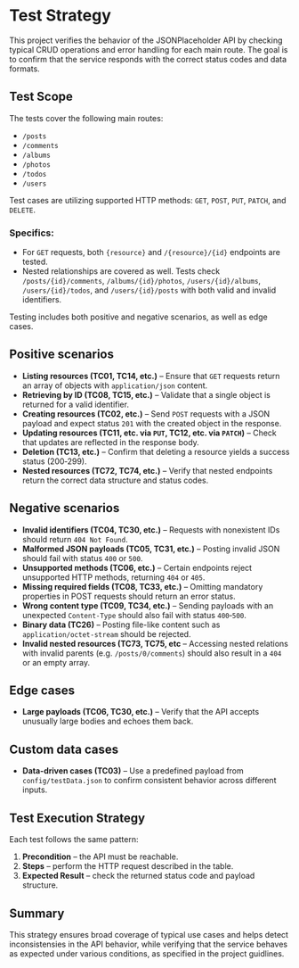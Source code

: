 ﻿# Test Strategy

This project verifies the behavior of the JSONPlaceholder API by checking typical CRUD operations and error handling for each main route. 
The goal is to confirm that the service responds with the correct status codes and data formats.

## Test Scope
The tests cover the following main routes: 
- `/posts`	
- `/comments`	
- `/albums`	
- `/photos`	
- `/todos`
- `/users` 

Test cases are utilizing supported HTTP methods: `GET`, `POST`, `PUT`, `PATCH`, and `DELETE`.
### Specifics:
- For `GET` requests, both `{resource}` and `/{resource}/{id}` endpoints are tested.
- Nested relationships are covered as well. Tests check `/posts/{id}/comments`,
  `/albums/{id}/photos`, `/users/{id}/albums`, `/users/{id}/todos`, and
  `/users/{id}/posts` with both valid and invalid identifiers.

Testing includes both positive and negative scenarios, as well as edge cases.

## Positive scenarios
- **Listing resources (TC01, TC14, etc.)** – Ensure that `GET` requests return an array of objects with `application/json` content.
- **Retrieving by ID (TC08, TC15, etc.)** – Validate that a single object is returned for a valid identifier.
- **Creating resources (TC02, etc.)** – Send `POST` requests with a JSON payload and expect status `201` with the created object in the response.
- **Updating resources (TC11, etc. via `PUT`, TC12, etc. via `PATCH`)** – Check that updates are reflected in the response body.
- **Deletion (TC13, etc.)** – Confirm that deleting a resource yields a success status (200‑299).
- **Nested resources (TC72, TC74, etc.)** – Verify that nested endpoints return the correct data structure and status codes.

## Negative scenarios
- **Invalid identifiers (TC04, TC30, etc.)** – Requests with nonexistent IDs should return `404 Not Found`.
- **Malformed JSON payloads (TC05, TC31, etc.)** – Posting invalid JSON should fail with status `400` or `500`.
- **Unsupported methods (TC06, etc.)** – Certain endpoints reject unsupported HTTP methods, returning `404` or `405`.
- **Missing required fields (TC08, TC33, etc.)** – Omitting mandatory properties in POST requests should return an error status.
- **Wrong content type (TC09, TC34, etc.)** – Sending payloads with an unexpected `Content-Type` should also fail with status `400`‑`500`.
- **Binary data (TC26)** – Posting file-like content such as `application/octet-stream` should be rejected.
- **Invalid nested resources (TC73, TC75, etc** – Accessing nested relations with invalid parents
  (e.g. `/posts/0/comments`) should also result in a `404` or an empty array.

## Edge cases
- **Large payloads (TC06, TC30, etc.)** – Verify that the API accepts unusually large bodies and echoes them back.

## Custom data cases
- **Data-driven cases (TC03)** – Use a predefined payload from `config/testData.json` to confirm consistent behavior across different inputs.

## Test Execution Strategy
Each test follows the same pattern:
1. **Precondition** – the API must be reachable.
2. **Steps** – perform the HTTP request described in the table.
3. **Expected Result** – check the returned status code and payload structure.

## Summary
This strategy ensures broad coverage of typical use cases and helps detect inconsistensies in the API behavior, while verifying that the service behaves as expected 
under various conditions, as specified in the project guidlines.
